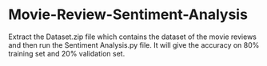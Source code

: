# Movie-Review-Sentiment-Analysis

Extract the Dataset.zip file which contains the dataset of the movie reviews and then run the Sentiment Analysis.py file. It will give the accuracy on 80% training set and 20% validation set.
